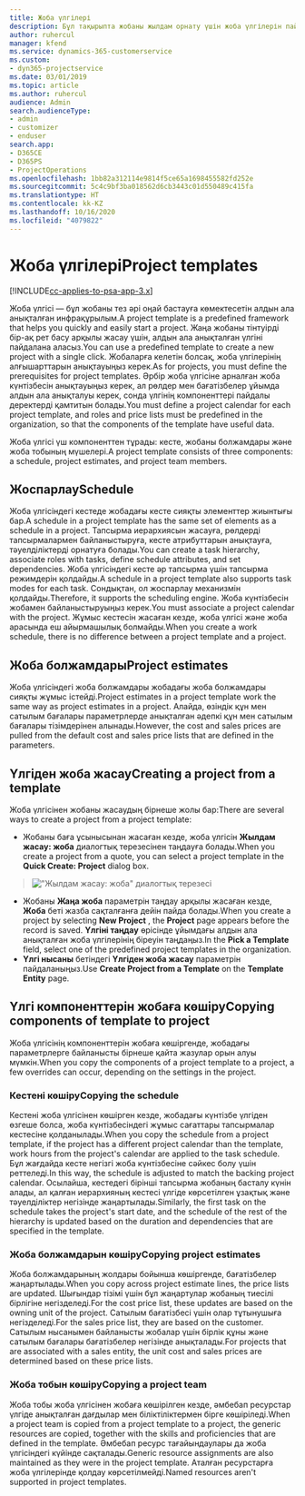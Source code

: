 ```yaml
---
title: Жоба үлгілері
description: Бұл тақырыпта жобаны жылдам орнату үшін жоба үлгілерін пайдалану жолы туралы ақпарат берілген.
author: ruhercul
manager: kfend
ms.service: dynamics-365-customerservice
ms.custom:
- dyn365-projectservice
ms.date: 03/01/2019
ms.topic: article
ms.author: ruhercul
audience: Admin
search.audienceType:
- admin
- customizer
- enduser
search.app:
- D365CE
- D365PS
- ProjectOperations
ms.openlocfilehash: 1bb82a312114e9814f5ce65a1698455582fd252e
ms.sourcegitcommit: 5c4c9bf3ba018562d6cb3443c01d550489c415fa
ms.translationtype: HT
ms.contentlocale: kk-KZ
ms.lasthandoff: 10/16/2020
ms.locfileid: "4079822"
---
```

# <a name="project-templates"></a><span data-ttu-id="a2092-103">Жоба үлгілері</span><span class="sxs-lookup"><span data-stu-id="a2092-103">Project templates</span></span> 

[!INCLUDE[cc-applies-to-psa-app-3.x](../includes/cc-applies-to-psa-app-3x.md)]

<span data-ttu-id="a2092-104">Жоба үлгісі — бұл жобаны тез әрі оңай бастауға көмектесетін алдын ала анықталған инфрақұрылым.</span><span class="sxs-lookup"><span data-stu-id="a2092-104">A project template is a predefined framework that helps you quickly and easily start a project.</span></span> <span data-ttu-id="a2092-105">Жаңа жобаны тінтуірді бір-ақ рет басу арқылы жасау үшін, алдын ала анықталған үлгіні пайдалана аласыз.</span><span class="sxs-lookup"><span data-stu-id="a2092-105">You can use a predefined template to create a new project with a single click.</span></span> <span data-ttu-id="a2092-106">Жобаларға келетін болсақ, жоба үлгілерінің алғышарттарын анықтауыңыз керек.</span><span class="sxs-lookup"><span data-stu-id="a2092-106">As for projects, you must define the prerequisites for project templates.</span></span> <span data-ttu-id="a2092-107">Әрбір жоба үлгісіне арналған жоба күнтізбесін анықтауыңыз керек, ал рөлдер мен бағатізбелер ұйымда алдын ала анықталуы керек, сонда үлгінің компоненттері пайдалы деректерді қамтитын болады.</span><span class="sxs-lookup"><span data-stu-id="a2092-107">You must define a project calendar for each project template, and roles and price lists must be predefined in the organization, so that the components of the template have useful data.</span></span>

<span data-ttu-id="a2092-108">Жоба үлгісі үш компоненттен тұрады: кесте, жобаны болжамдары және жоба тобының мүшелері.</span><span class="sxs-lookup"><span data-stu-id="a2092-108">A project template consists of three components: a schedule, project estimates, and project team members.</span></span>

## <a name="schedule"></a><span data-ttu-id="a2092-109">Жоспарлау</span><span class="sxs-lookup"><span data-stu-id="a2092-109">Schedule</span></span>

<span data-ttu-id="a2092-110">Жоба үлгісіндегі кестеде жобадағы кесте сияқты элементтер жиынтығы бар.</span><span class="sxs-lookup"><span data-stu-id="a2092-110">A schedule in a project template has the same set of elements as a schedule in a project.</span></span> <span data-ttu-id="a2092-111">Тапсырма иерархиясын жасауға, рөлдерді тапсырмалармен байланыстыруға, кесте атрибуттарын анықтауға, тәуелділіктерді орнатуға болады.</span><span class="sxs-lookup"><span data-stu-id="a2092-111">You can create a task hierarchy, associate roles with tasks, define schedule attributes, and set dependencies.</span></span> <span data-ttu-id="a2092-112">Жоба үлгісіндегі кесте әр тапсырма үшін тапсырма режимдерін қолдайды.</span><span class="sxs-lookup"><span data-stu-id="a2092-112">A schedule in a project template also supports task modes for each task.</span></span> <span data-ttu-id="a2092-113">Сондықтан, ол жоспарлау механизмін қолдайды.</span><span class="sxs-lookup"><span data-stu-id="a2092-113">Therefore, it supports the scheduling engine.</span></span> <span data-ttu-id="a2092-114">Жоба күнтізбесін жобамен байланыстыруыңыз керек.</span><span class="sxs-lookup"><span data-stu-id="a2092-114">You must associate a project calendar with the project.</span></span> <span data-ttu-id="a2092-115">Жұмыс кестесін жасаған кезде, жоба үлгісі және жоба арасында еш айырмашылық болмайды.</span><span class="sxs-lookup"><span data-stu-id="a2092-115">When you create a work schedule, there is no difference between a project template and a project.</span></span>

## <a name="project-estimates"></a><span data-ttu-id="a2092-116">Жоба болжамдары</span><span class="sxs-lookup"><span data-stu-id="a2092-116">Project estimates</span></span>

<span data-ttu-id="a2092-117">Жоба үлгісіндегі жоба болжамдары жобадағы жоба болжамдары сияқты жұмыс істейді.</span><span class="sxs-lookup"><span data-stu-id="a2092-117">Project estimates in a project template work the same way as project estimates in a project.</span></span> <span data-ttu-id="a2092-118">Алайда, өзіндік құн мен сатылым бағалары параметрлерде анықталған әдепкі құн мен сатылым бағалары тізімдерінен алынады.</span><span class="sxs-lookup"><span data-stu-id="a2092-118">However, the cost and sales prices are pulled from the default cost and sales price lists that are defined in the parameters.</span></span>

## <a name="creating-a-project-from-a-template"></a><span data-ttu-id="a2092-119">Үлгіден жоба жасау</span><span class="sxs-lookup"><span data-stu-id="a2092-119">Creating a project from a template</span></span>
 
<span data-ttu-id="a2092-120">Жоба үлгісінен жобаны жасаудың бірнеше жолы бар:</span><span class="sxs-lookup"><span data-stu-id="a2092-120">There are several ways to create a project from a project template:</span></span>

- <span data-ttu-id="a2092-121">Жобаны баға ұсынысынан жасаған кезде, жоба үлгісін **Жылдам жасау: жоба** диалогтық терезесінен таңдауға болады.</span><span class="sxs-lookup"><span data-stu-id="a2092-121">When you create a project from a quote, you can select a project template in the **Quick Create: Project** dialog box.</span></span>

> !["Жылдам жасау: жоба" диалогтық терезесі](media/project-11.png)

- <span data-ttu-id="a2092-123">Жобаны **Жаңа жоба** параметрін таңдау арқылы жасаған кезде, **Жоба** беті жазба сақталғанға дейін пайда болады.</span><span class="sxs-lookup"><span data-stu-id="a2092-123">When you create a project by selecting **New Project** , the **Project** page appears before the record is saved.</span></span> <span data-ttu-id="a2092-124">**Үлгіні таңдау** өрісінде ұйымдағы алдын ала анықталған жоба үлгілерінің біреуін таңдаңыз.</span><span class="sxs-lookup"><span data-stu-id="a2092-124">In the **Pick a Template** field, select one of the predefined project templates in the organization.</span></span>
- <span data-ttu-id="a2092-125">**Үлгі нысаны** бетіндегі **Үлгіден жоба жасау** параметрін пайдаланыңыз.</span><span class="sxs-lookup"><span data-stu-id="a2092-125">Use **Create Project from a Template** on the **Template Entity** page.</span></span>

## <a name="copying-components-of-template-to-project"></a><span data-ttu-id="a2092-126">Үлгі компоненттерін жобаға көшіру</span><span class="sxs-lookup"><span data-stu-id="a2092-126">Copying components of template to project</span></span>

<span data-ttu-id="a2092-127">Жоба үлгісінің компоненттерін жобаға көшіргенде, жобадағы параметрлерге байланысты бірнеше қайта жазулар орын алуы мүмкін.</span><span class="sxs-lookup"><span data-stu-id="a2092-127">When you copy the components of a project template to a project, a few overrides can occur, depending on the settings in the project.</span></span>

### <a name="copying-the-schedule"></a><span data-ttu-id="a2092-128">Кестені көшіру</span><span class="sxs-lookup"><span data-stu-id="a2092-128">Copying the schedule</span></span>

<span data-ttu-id="a2092-129">Кестені жоба үлгісінен көшірген кезде, жобадағы күнтізбе үлгіден өзгеше болса, жоба күнтізбесіндегі жұмыс сағаттары тапсырмалар кестесіне қолданылады.</span><span class="sxs-lookup"><span data-stu-id="a2092-129">When you copy the schedule from a project template, if the project has a different project calendar than the template, work hours from the project's calendar are applied to the task schedule.</span></span> <span data-ttu-id="a2092-130">Бұл жағдайда кесте негізгі жоба күнтізбесіне сәйкес болу үшін реттеледі.</span><span class="sxs-lookup"><span data-stu-id="a2092-130">In this way, the schedule is adjusted to match the backing project calendar.</span></span> <span data-ttu-id="a2092-131">Осылайша, кестедегі бірінші тапсырма жобаның басталу күнін алады, ал қалған иерархияның кестесі үлгіде көрсетілген ұзақтық және тәуелділіктер негізінде жаңартылады.</span><span class="sxs-lookup"><span data-stu-id="a2092-131">Similarly, the first task on the schedule takes the project's start date, and the schedule of the rest of the hierarchy is updated based on the duration and dependencies that are specified in the template.</span></span> 

### <a name="copying-project-estimates"></a><span data-ttu-id="a2092-132">Жоба болжамдарын көшіру</span><span class="sxs-lookup"><span data-stu-id="a2092-132">Copying project estimates</span></span> 

<span data-ttu-id="a2092-133">Жоба болжамдарының жолдары бойынша көшіргенде, бағатізбелер жаңартылады.</span><span class="sxs-lookup"><span data-stu-id="a2092-133">When you copy across project estimate lines, the price lists are updated.</span></span> <span data-ttu-id="a2092-134">Шығындар тізімі үшін бұл жаңартулар жобаның тиесілі бірлігіне негізделеді.</span><span class="sxs-lookup"><span data-stu-id="a2092-134">For the cost price list, these updates are based on the owning unit of the project.</span></span> <span data-ttu-id="a2092-135">Сатылым бағатізбесі үшін олар тұтынушыға негізделеді.</span><span class="sxs-lookup"><span data-stu-id="a2092-135">For the sales price list, they are based on the customer.</span></span> <span data-ttu-id="a2092-136">Сатылым нысанымен байланысты жобалар үшін бірлік құны және сатылым бағалары бағатізбелер негізінде анықталады.</span><span class="sxs-lookup"><span data-stu-id="a2092-136">For projects that are associated with a sales entity, the unit cost and sales prices are determined based on these price lists.</span></span>

### <a name="copying-a-project-team"></a><span data-ttu-id="a2092-137">Жоба тобын көшіру</span><span class="sxs-lookup"><span data-stu-id="a2092-137">Copying a project team</span></span>

<span data-ttu-id="a2092-138">Жоба тобы жоба үлгісінен жобаға көшірілген кезде, әмбебап ресурстар үлгіде анықталған дағдылар мен біліктіліктермен бірге көшіріледі.</span><span class="sxs-lookup"><span data-stu-id="a2092-138">When a project team is copied from a project template to a project, the generic resources are copied, together with the skills and proficiencies that are defined in the template.</span></span> <span data-ttu-id="a2092-139">Әмбебап ресурс тағайындаулары да жоба үлгісіндегі күйінде сақталады.</span><span class="sxs-lookup"><span data-stu-id="a2092-139">Generic resource assignments are also maintained as they were in the project template.</span></span> <span data-ttu-id="a2092-140">Аталған ресурстарға жоба үлгілерінде қолдау көрсетілмейді.</span><span class="sxs-lookup"><span data-stu-id="a2092-140">Named resources aren't supported in project templates.</span></span>

